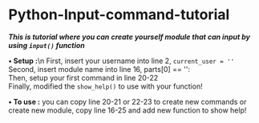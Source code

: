 # Python-Input-command-tutorial

***This is tutorial where you can create yourself module that can input by using `input()` function***                                                                        

**• Setup :**\n
  First, insert your username into line 2, `current_user = ''`                                                           
  Second, insert module name into line 16, parts[0] == '':                        
  Then, setup your first command in line 20-22                                                          
  Finally, modified the `show_help()` to use with your function!

**• To use :**
  you can copy line 20-21 or 22-23 to create new commands or create new module, copy line 16-25 and add new function to show help!
